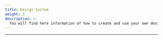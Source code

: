 ```yaml
---
title: Design System
weight: 3
description: >-
  You will find here information of how to create and use your own design system in Flutter.
---
```


---

<!-- todo -->
